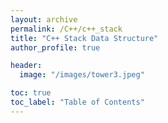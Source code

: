 ```yaml
---
layout: archive
permalink: /C++/c++_stack
title: "C++ Stack Data Structure"
author_profile: true

header:
  image: "/images/tower3.jpeg"

toc: true
toc_label: "Table of Contents" 
---
```


